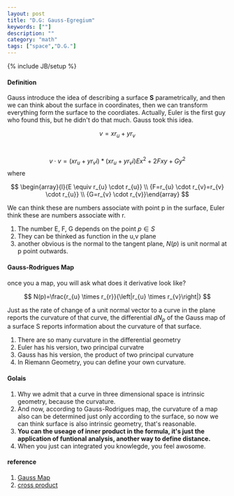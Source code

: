 ```yaml
---
layout: post
title: "D.G: Gauss-Egregium"
keywords: [""]
description: ""
category: "math"
tags: ["space","D.G."]
---
```

{% include JB/setup %}

#### Definition
Gauss introduce the idea of describing a surface **S** parametrically, and then
we can think about the surface in coordinates, then we can transform everything
form the surface to the coordiates. Actually, Euler is the first guy who found
this, but he didn't do that much. Gauss took this idea. 


$$
v=x r_{u}+y r_{v}
$$ <br />

$$
v\cdot v=(x r_{u}+y r_{v}i)\ast(x r_{u}+y r_{v}i)
E x^{2}+2 F x y+G y^{2}
$$
where  <br />

$$
\begin{array}{l}{E \equiv r_{u} \cdot r_{u}} \\ {F=r_{u} \cdot r_{v}=r_{v} \cdot
r_{u}} \\ {G=r_{v} \cdot r_{v}}\end{array}
$$



We can think these are numbers associate with point p in the surface, Euler
think these are numbers associate with r.
1. The number E, F, G depends on the point $p\in S$ 
2. They can be thinked as function in the u,v plane
3. another obvious is the normal to the tangent plane, $N(p)$ is unit normal at
   p point outwards.



#### Gauss-Rodrigues Map
once you a map, you will ask what does it derivative look like? 

$$
N(p)=\frac{r_{u} \times r_{r}}{\left|r_{u} \times r_{v}\right|}
$$

Just as the rate of change of a unit normal vector to a curve in the plane
reports the curvature of that curve, the differential $dN_p$ of the Gauss map of
a surface S reports information about the curvature of that surface.
1. There are so many curvature in the differential geometry
2. Euler has his version, two principal curvatre
3. Gauss has his version, the product of two principal curvature
4. In Riemann Geometry, you can define your own curvature.




#### Golais
1. Why we admit that a curve in three dimensional space is intrinsic geometry,
because the curvature.
2. And now, according to Gauss-Rodrigues map, the curvature of a map also can be
determined just only according to the surface, so now we can think surface is
also intrinsic geometry, that's reasonable.
3. **You can the useage of inner product in the formula, it's just the
   application of funtional analysis, another way to define distance.**
4. When you just can integrated you knowlegde, you feel awosome.






#### reference
1. [Gauss Map](https://www.math.upenn.edu/~shiydong/Math501X-3-GaussMap.pdf)
2. [cross product](https://en.wikipedia.org/wiki/Cross_product)
